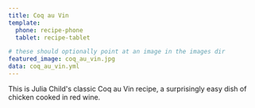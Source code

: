 ```yaml
---
title: Coq au Vin
template:
  phone: recipe-phone
  tablet: recipe-tablet

# these should optionally point at an image in the images dir
featured_image: coq_au_vin.jpg
data: coq_au_vin.yml
---
```


This is Julia Child's classic Coq au Vin recipe, a surprisingly easy dish of chicken cooked in red wine.